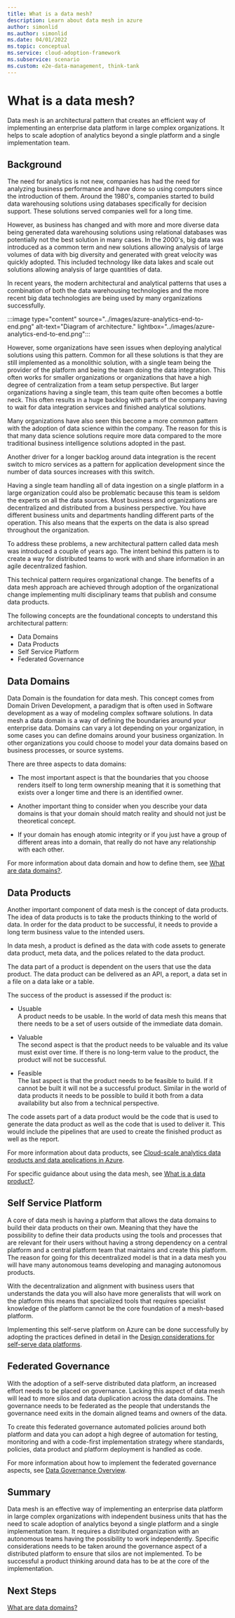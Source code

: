```yaml
---
title: What is a data mesh?
description: Learn about data mesh in azure
author: simonlid
ms.author: simonlid
ms.date: 04/01/2022
ms.topic: conceptual
ms.service: cloud-adoption-framework
ms.subservice: scenario
ms.custom: e2e-data-management, think-tank
---
```


# What is a data mesh?

Data mesh is an architectural pattern that creates an efficient way of implementing an enterprise data platform in large complex organizations. It helps to scale adoption of analytics beyond a single platform and a single implementation team.

## Background

The need for analytics is not new, companies has had the need for analyzing business performance and have done so using computers since the introduction of them. Around the 1980's, companies started to build data warehousing solutions using databases specifically for decision support. These solutions served companies well for a long time.

However, as business has changed and with more and more diverse data being generated data warehousing solutions using relational databases was potentially not the best solution in many cases. In the 2000's, big data was introduced as a common term and new solutions allowing analysis of large volumes of data with big diversity and generated with great velocity was quickly adopted. This included technology like data lakes and scale out solutions allowing analysis of large quantities of data.

In recent years, the modern architectural and analytical patterns that uses a combination of both the data warehousing technologies and the more recent big data technologies are being used by many organizations successfully.

:::image type="content" source="../images/azure-analytics-end-to-end.png" alt-text="Diagram of architecture." lightbox="../images/azure-analytics-end-to-end.png":::

However, some organizations have seen issues when deploying analytical solutions using this pattern. Common for all these solutions is that they are still implemented as a monolithic solution, with a single team being the provider of the platform and being the team doing the data integration. This often works for smaller organizations or organizations that have a high degree of centralization from a team setup perspective. But larger organizations having a single team, this team quite often becomes a bottle neck. This often results in a huge backlog with parts of the company having to wait for data integration services and finished analytical solutions.

Many organizations have also seen this become a more common pattern with the adoption of data science within the company. The reason for this is that many data science solutions require more data compared to the more traditional business intelligence solutions adopted in the past.

Another driver for a longer backlog around data integration is the recent switch to micro services as a pattern for application development since the number of data sources increases with this switch.

Having a single team handling all of data ingestion on a single platform in a large organization could also be problematic because this team is seldom the experts on all the data sources. Most business and organizations are decentralized and distributed from a business perspective. You have different business units and departments handling different parts of the operation. This also means that the experts on the data is also spread throughout the organization.  

To address these problems, a new architectural pattern called data mesh was introduced a couple of years ago. The intent behind this pattern is to create a way for distributed teams to work with and share information in an agile decentralized fashion.

This technical pattern requires organizational change. The benefits of a data mesh approach are achieved through adoption of the organizational change implementing multi disciplinary teams that publish and consume data products.

The following concepts are the foundational concepts to understand this architectural pattern:

* Data Domains
* Data Products
* Self Service Platform
* Federated Governance

## Data Domains

Data Domain is the foundation for data mesh. This concept  comes from Domain Driven Development, a paradigm that is often used in Software development as a way of modeling complex software solutions. In data mesh a data domain is a way of defining the boundaries around your enterprise data. Domains can vary a lot depending on your organization, in some cases you can define domains around your business organization. In other organizations you could choose to model your data domains based on business processes, or source systems.

There are three aspects to data domains:

- The most important aspect is that the boundaries that you choose renders itself to long term ownership meaning that it is something that exists over a longer time and there is an identified owner.

- Another important thing to consider when you describe your data domains is that your domain should match reality and should not just be theoretical concept.

- If your domain has enough atomic integrity or if you just have a group of different areas into a domain, that really do not have any relationship with each other.

For more information about data domain and how to define them, see [What are data domains?](data-domains.md).

## Data Products

Another important component of data mesh is the concept of data products. The idea of data products is to take the products thinking to the world of data.
In order for the data product to be successful, it needs to provide a long term business value to the intended users.

In data mesh, a product is defined as the data with code assets to generate data product, meta data, and the polices related to the data product.

The data part of a product is dependent on the users that use the data product. The data product can be delivered as an API, a report, a data set in a file on a data lake or a table.

The success of the product is assessed if the product is:

- Usuable\
    A product needs to be usable. In the world of data mesh this means that there needs to be a set of users outside of the immediate data domain.

- Valuable\
    The second aspect is that the product needs to be valuable and its value must exist over time.  If there is no long-term value to the product, the product will not be successful.

- Feasible\
The last aspect is that the product needs to be feasible to build. If it cannot be built it will not be a successful product. Similar in the world of data products it needs to be possible to build it both from a data availability but also from a technical perspective.

The code assets part of a data product would be the code that is used to generate the data product as well as the code that is used to deliver it. This would include the pipelines that are used to create the finished product as well as the report.

For more information about data products, see [Cloud-scale analytics data products and data applications in Azure](data-landing-zone-data-products.md).

For specific guidance about using the data mesh, see [What is a data product?](what-is-data-product.md).

## Self Service Platform

A core of data mesh is having a platform that allows the data domains to build their data products on their own. Meaning that they have the possibility to define their data products using the tools and processes that are relevant for their users without having a strong dependency on a central platform and a central platform team that maintains and create this platform. The reason for going for this decentralized model is that in a data mesh you will have many autonomous teams developing and managing autonomous products.

With the decentralization and alignment with business users that understands the data you will also have more generalists that will work on the platform this means that specialized tools that requires specialist knowledge of the platform cannot be the core foundation of a mesh-based platform.

Implementing this self-serve platform on Azure can be done successfully by adopting the practices defined in detail in the  [Design considerations for self-serve data platforms](self-serve-data-platforms.md).

## Federated Governance

With the adoption of a self-serve distributed data platform, an increased effort needs to be placed on governance. Lacking this aspect of data mesh will lead to more silos and data duplication across the data domains. The governance needs to be federated as the people that understands the governance need exits in the domain aligned teams and owners of the data.

To create this federated governance automated policies around both platform and data you can adopt a high degree of automation for testing, monitoring and with a code-first implementation strategy where standards, policies, data product and platform deployment is handled as code.

For more information about how to implement the federated governance aspects, see [Data Governance Overview](../govern.md).

## Summary

Data mesh is an effective way of implementing an enterprise data platform in large complex organizations with independent business units that has the need to scale adoption of analytics beyond a single platform and a single implementation team. It requires a distributed organization with an autonomous teams having the possibility to work independently. Specific considerations needs to be taken around the governance aspect of a distributed platform to ensure that silos are not implemented. To be successful a product thinking around data has to be at the core of the implementation.

## Next Steps

[What are data domains?](data-domains.md)
